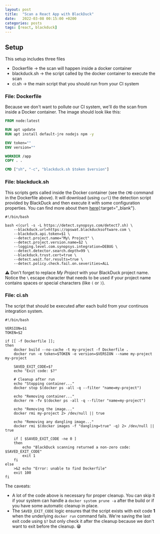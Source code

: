 ```yaml
---
layout: post
title:  "Scan a React App with BlackDuck"
date:   2022-03-08 00:15:00 +0200
categories: posts
tags: [react, blackduck]
---
```


## Setup
This setup includes three files
* Dockerfile -> the scan will happen inside a docker container
* blackduck.sh -> the script called by the docker container to execute the scan
* ci.sh -> the main script that you should run from your CI system

### File: Dockerfile
Because we don't want to pollute our CI system, we'll do the scan from inside a Docker container. The image should look like this:

```dockerfile
FROM node:latest

RUN apt update
RUN apt install default-jre nodejs npm -y

ENV token=""
ENV version=""

WORKDIR /app
COPY . .

CMD ["sh", "-c", "blackduck.sh $token $version"]
```

### File: blackduck.sh
This scripts gets called inside the Docker container (see the `CMD` command in the Dockerfile above). It will download (using `curl`) the detection script provided by BlackDuck and then execute it with some configuration properties. You can find more about them [here](https://blackducksoftware.github.io/synopsys-detect/6.0.0/properties/basic-properties/){:target="_blank"}.

```console
#!/bin/bash

bash <(curl -s -L https://detect.synopsys.com/detect7.sh) \
    --blackduck.url=https://opswat.blackducksoftware.com \
    --blackduck.api.token=$1 \
    --detect.project.name="My\ Project" \
    --detect.project.version.name=$2 \
    --logging.level.com.synopsys.integration=DEBUG \
    --detect.detector.search.depth=99 \
    --blackduck.trust.cert=true \
    --detect.wait.for.results=true \
    --detect.policy.check.fail.on.severities=ALL
```

:warning: Don't forget to replace _My Project_ with your BlackDuck project name. Notice the `\` escape character that needs to be used if your project name contains spaces or special characters (like `(` or `)`).

### File: ci.sh

The script that should be executed after each build from your continuos integration system.

```console
#!/bin/bash

VERSION=$1
TOKEN=$2

if [[ -f Dockerfile ]]; 
then
    docker build --no-cache -t my-project -f Dockerfile .
    docker run -e token=$TOKEN -e version=$VERSION --name my-project my-project 

    SAVED_EXIT_CODE=$?
    echo "Exit code: $?"

    # Cleanup after run
    echo "Stopping container..."
    docker stop $(docker ps -all -q --filter "name=my-project")
    
    echo "Removing container..."
    docker rm -fv $(docker ps -all -q --filter "name=my-project")

    echo "Removing the image..."
    docker rmi my-project 2> /dev/null || true

    echo "Removing any dangling image..."
    docker rmi $(docker images -f "dangling=true" -q) 2> /dev/null || true

    if [ $SAVED_EXIT_CODE -ne 0 ]
    then
        echo "BlackDuck scanning returned a non-zero code: $SAVED_EXIT_CODE"
        exit 1
    fi
else
    >&2 echo "Error: unable to find Dockerfile"
    exit 100
fi
```

The caveats:
* A lot of the code above is necessary for proper cleanup. You can skip it if your system can handle a `docker system prune -a` after the build or if you have some automatic cleanup in place.
* The `SAVED_EXIT_CODE` logic ensures that the script exists with exit code __1__ when the underlying `docker run` command fails. We're saving the last exit code using `$?` but only check it after the cleanup because we don't want to exit before the cleanup. :grin: 